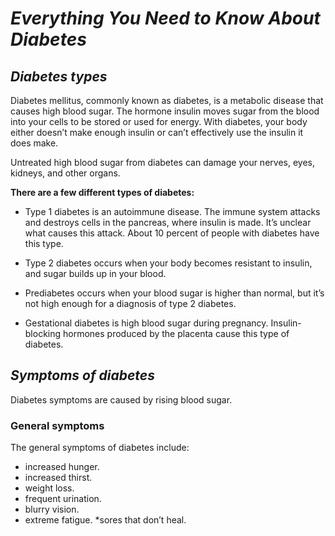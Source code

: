# ***Everything You Need to Know About Diabetes***

 ## ***Diabetes types***

 Diabetes mellitus, commonly known as diabetes, is a metabolic disease that causes high blood sugar. The hormone insulin moves sugar from the blood into your cells to be stored or used for energy. With diabetes, your body either doesn’t make enough insulin or can’t effectively use the insulin it does make.

 Untreated high blood sugar from diabetes can damage your nerves, eyes, kidneys, and other organs.

**There are a few different types of diabetes:**

* Type 1 diabetes is an autoimmune disease. The immune system attacks and destroys cells in the pancreas, where insulin is made. It’s unclear what causes this attack. About 10 percent of people with diabetes have this type.

* Type 2 diabetes occurs when your body becomes resistant to insulin, and sugar builds up in your blood.

* Prediabetes occurs when your blood sugar is higher than normal, but it’s not high enough for a diagnosis of type 2 diabetes.

* Gestational diabetes is high blood sugar during pregnancy. Insulin-blocking hormones produced by the placenta cause this type of diabetes.

## ***Symptoms of diabetes***

Diabetes symptoms are caused by rising blood sugar.


### General symptoms

The general symptoms of diabetes include:

* increased hunger.
* increased thirst.
* weight loss.
* frequent urination.
* blurry vision.
* extreme fatigue.
*sores that don’t heal.










